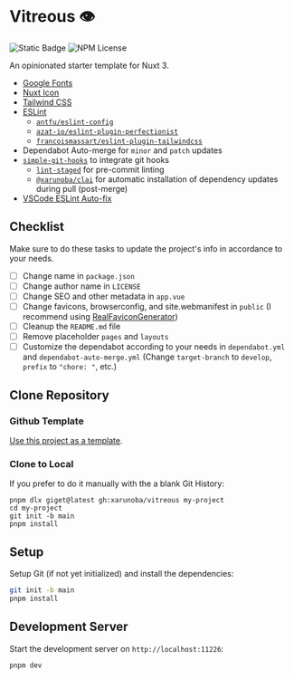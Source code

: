 # Vitreous 👁️

![Static Badge](https://img.shields.io/badge/Made_with-%E2%9D%A4%EF%B8%8F-red?style=for-the-badge) ![NPM License](https://img.shields.io/npm/l/%40xarunoba%2Fclai?style=for-the-badge)

An opinionated starter template for Nuxt 3.

* [Google Fonts](https://github.com/nuxt-modules/google-fonts)
* [Nuxt Icon](https://github.com/nuxt-modules/icon)
* [Tailwind CSS](https://github.com/nuxt-modules/tailwindcss)
* [ESLint](https://github.com/eslint/eslint)
    * [`antfu/eslint-config`](https://github.com/antfu/eslint-config)
    * [`azat-io/eslint-plugin-perfectionist`](https://github.com/azat-io/eslint-plugin-perfectionist)
    * [`francoismassart/eslint-plugin-tailwindcss`](https://github.com/francoismassart/eslint-plugin-tailwindcss)
* Dependabot Auto-merge for `minor` and `patch` updates
* [`simple-git-hooks`](https://github.com/toplenboren/simple-git-hooks) to integrate git hooks
    * [`lint-staged`](https://github.com/okonet/lint-staged) for pre-commit linting
    * [`@xarunoba/clai`](https://github.com/xarunoba/clai) for automatic installation of dependency updates during pull (post-merge)
* [VSCode ESLint Auto-fix](https://github.com/antfu/eslint-config?tab=readme-ov-file#vs-code-support-auto-fix)

## Checklist
Make sure to do these tasks to update the project's info in accordance to your needs.

- [ ] Change name in `package.json`
- [ ] Change author name in `LICENSE`
- [ ] Change SEO and other metadata in `app.vue`
- [ ] Change favicons, browserconfig, and site.webmanifest in `public` (I recommend using [RealFaviconGenerator](https://realfavicongenerator.net/))
- [ ] Cleanup the `README.md` file
- [ ] Remove placeholder `pages` and `layouts`
- [ ] Customize the dependabot according to your needs in `dependabot.yml` and `dependabot-auto-merge.yml` (Change `target-branch` to `develop`, `prefix` to `"chore: "`, etc.)

## Clone Repository

### Github Template

[Use this project as a template](https://github.com/Xarunoba/vitreous).

### Clone to Local

If you prefer to do it manually with the a blank Git History:

```
pnpm dlx giget@latest gh:xarunoba/vitreous my-project
cd my-project
git init -b main
pnpm install
```

## Setup

Setup Git (if not yet initialized) and install the dependencies:

```bash
git init -b main
pnpm install
```

## Development Server

Start the development server on `http://localhost:11226`:

```bash
pnpm dev
```
